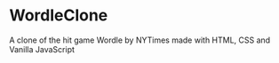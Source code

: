 # WordleClone
A clone of the hit game Wordle by NYTimes made with HTML, CSS and Vanilla JavaScript 

